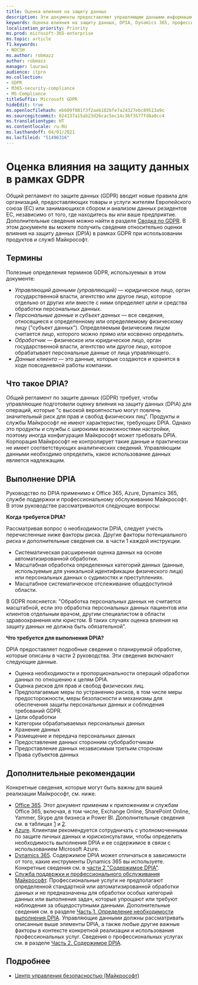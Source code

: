 ```yaml
---
title: Оценка влияния на защиту данных
description: Эти документы предоставляют управляющим данными информацию. которая поможет им определить, требуется ли оценка DPIA, и если да, то какие сведения необходимо в нее включить.
keywords: Оценка влияния на защиту данных, DPIA, Dynamics 365, профессиональные службы Майкрософт, Microsoft 365, документация по Microsoft 365, GDPR
localization_priority: Priority
ms.prod: microsoft-365-enterprise
ms.topic: article
f1.keywords:
- NOCSH
ms.author: robmazz
author: robmazz
manager: laurawi
audience: itpro
ms.collection:
- GDPR
- M365-security-compliance
- MS-Compliance
titleSuffix: Microsoft GDPR
hideEdit: true
ms.openlocfilehash: eb609f081f3f2aeb182bfe7a24327ebc89513a9c
ms.sourcegitcommit: 024137a15ab23d26cac5ec14c36f3577fd8a0cc4
ms.translationtype: HT
ms.contentlocale: ru-RU
ms.lasthandoff: 04/01/2021
ms.locfileid: "51496316"
---
```

# <a name="data-protection-impact-assessment-for-the-gdpr"></a>Оценка влияния на защиту данных в рамках GDPR

Общий регламент по защите данных (GDPR) вводит новые правила для организаций, предоставляющих товары и услуги жителям Европейского союза (ЕС) или занимающихся сбором и анализом данных резидентов ЕС, независимо от того, где находитесь вы или ваше предприятие. Дополнительные сведения можно найти в разделе [Сводка по GDPR](gdpr.md). В этом документе вы можете получить сведения относительно оценки влияния на защиту данных (DPIA) в рамках GDPR при использовании продуктов и служб Майкрософт.

## <a name="terminology"></a>Термины

Полезные определения терминов GDPR, используемых в этом документе:

- *Управляющий данными (управляющий)* — юридическое лицо, орган государственной власти, агентство или другое лицо, которое отдельно от других или вместе с ними определяет цели и средства обработки персональных данных.  
- *Персональные данные* и *субъект данных* — все сведения, относящиеся к определенному или определяемому физическому лицу ("субъект данных"). Определяемым физическим лицом считается лицо, которого можно прямо или косвенно определить.  
- *Обработчик* — физическое или юридическое лицо, орган государственной власти, агентство или другое лицо, которое обрабатывает персональные данные от лица управляющего.  
- *Данные клиента* — это данные, которые создаются и хранятся в ходе повседневной работы компании.

## <a name="what-is-a-dpia"></a>Что такое DPIA?

Общий регламент по защите данных (GDPR) требует, чтобы управляющие подготовили оценку влияния на защиту данных (DPIA) для операций, которые "с высокой вероятностью могут повлечь значительный риск для прав и свобод физических лиц". Продукты и службы Майкрософт не имеют характеристик, требующих DPIA. Однако это продукты и службы с широкими возможностями настройки, поэтому иногда конфигурация Майкрософт может требовать DPIA. Корпорация Майкрософт не контролирует такие данные и практически не имеет соответствующих аналитических сведений. Управляющим данными необходимо определить, какое использование данных является надлежащим.

## <a name="dpia-in-action"></a>Выполнение DPIA

Руководство по DPIA применимо к Office 365, Azure, Dynamics 365, службе поддержки и профессиональному обслуживанию Майкрософт. В этом руководстве рассматриваются следующие вопросы:

**Когда требуется DPIA?**

Рассматривая вопрос о необходимости DPIA, следует учесть перечисленные ниже факторы риска. Другие факторы потенциального риска и дополнительные сведения см. в части 1 каждой инструкции.  

- Систематическая расширенная оценка данных на основе автоматизированной обработки.  
- Масштабная обработка определенных категорий данных (данные, используемые для уникальной идентификации физического лица) или персональных данных о судимостях и преступлениях.
- Масштабное систематическое отслеживание общедоступной области.

В GDPR поясняется: "Обработка персональных данных не считается масштабной, если это обработка персональных данных пациентов или клиентов отдельным врачом, другим специалистом в области здравоохранения или юристом. В таких случаях оценка влияния на защиту данных не должна быть обязательной".

**Что требуется для выполнения DPIA?**

DPIA предоставляет подробные сведения о планируемой обработке, которые описаны в части 2 руководства. Эти сведения включают следующие данные.

- Оценка необходимости и пропорциональности операций обработки данных по отношению к целям DPIA.  
- Оценка рисков для прав и свобод физических лиц.
- Предполагаемые меры по устранению рисков, в том числе меры предосторожности, меры безопасности и механизмы для обеспечения защиты персональных данных и соблюдения требований GDPR.
- Цели обработки  
- Категории обрабатываемых персональных данных  
- Хранение данных  
- Размещение и передача персональных данных  
- Предоставление данных сторонним субобработчикам  
- Предоставление данных независимым третьим сторонам  
- Права субъектов данных

## <a name="additional-considerations"></a>Дополнительные рекомендации

Конкретные сведения, которые могут быть важны для вашей реализации Майкрософт, см. ниже.

- [Office 365](gdpr-dpia-office365.md). Этот документ применим к приложениям и службам Office 365, включая, в том числе, Exchange Online, SharePoint Online, Yammer, Skype для бизнеса и Power BI. Дополнительные сведения см. в таблицах [1](/microsoft-365/compliance/gdpr-dpia-office365#part-1--determining-whether-a-dpia-is-needed) и [2](/microsoft-365/compliance/gdpr-dpia-office365#part-2--contents-of-a-dpia).  
- [Azure](gdpr-dpia-azure.md). Клиентам рекомендуется сотрудничать с уполномоченными по защите личных данных и юрисконсультами, чтобы определить необходимость выполнения DPIA и ее содержимое в связи с использованием Microsoft Azure.  
- [Dynamics 365](gdpr-dpia-dynamics.md). Содержимое DPIA может отличаться в зависимости от того, какие инструменты Dynamics 365 вы используете. Конкретные сведения см. в [части 2 "Содержимое DPIA"](/microsoft-365/compliance/gdpr-dpia-dynamics#part-2--contents-of-a-dpia).
- [Служба поддержки и профессионального обслуживания Майкрософт](gdpr-dpia-prof-services.md). Профессиональные услуги не предполагают определенной стандартной или автоматизированной обработки данных и не предназначены для обработки особых категорий данных или выполнения задач, которые упрощают или требуют наблюдения за общедоступными данными. Дополнительные сведения см. в разделе [Часть 1. Определение необходимости выполнения DPIA](/microsoft-365/compliance/gdpr-dpia-prof-services#part-1--determining-whether-a-dpia-is-needed). Управляющие данными должны рассматривать описанные выше элементы DPIA, а также любые другие важные факторы в контексте конкретной реализации и использования профессиональных услуг. Сведения о профессиональных услугах см. в разделе [Часть 2. Содержимое DPIA](/microsoft-365/compliance/gdpr-dpia-prof-services#part-2--contents-of-a-dpia).

## <a name="learn-more"></a>Подробнее

- [Центр управления безопасностью (Майкрософт)](https://www.microsoft.com/trust-center/privacy/gdpr-overview)
